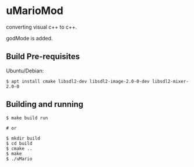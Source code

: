 # uMarioMod

converting visual c++ to c++.

godMode is added. 

## Build Pre-requisites

Ubuntu/Debian:

    $ apt install cmake libsdl2-dev libsdl2-image-2.0-0-dev libsdl2-mixer-2.0-0

## Building and running

    $ make build run

    # or

    $ mkdir build
    $ cd build
    $ cmake ..
    $ make
    $ ./uMario

